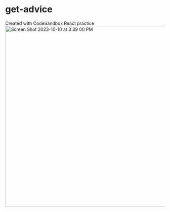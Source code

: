 # get-advice
Created with CodeSandbox
React practice
<img width="572" alt="Screen Shot 2023-10-10 at 3 39 00 PM" src="https://github.com/chenlu-w/get-advice/assets/117595669/5ea8eebd-5391-400a-8d9c-7e1a9e3ac737">
